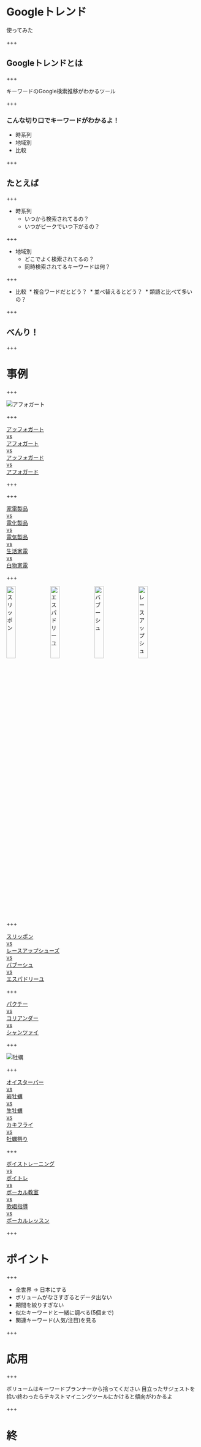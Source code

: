 # Googleトレンド
使ってみた

+++

## Googleトレンドとは

+++

キーワードのGoogle検索推移がわかるツール

+++

### こんな切り口でキーワードがわかるよ！
* 時系列
* 地域別
* 比較

+++

## たとえば

+++

* 時系列
  * いつから検索されてるの？
  * いつがピークでいつ下がるの？
  
+++

* 地域別
  * どこでよく検索されてるの？
  * 同時検索されてるキーワードは何？
  
+++

* 比較
  * 複合ワードだとどう？
  * 並べ替えるとどう？
  * 類語と比べて多いの？
  
+++

## べんり！

+++

# 事例

+++

<img src="https://imgfp.hotp.jp/IMGH/60/78/P020256078/P020256078_480.jpg" alt="アフォガート">

+++

<a href="https://trends.google.co.jp/trends/explore?date=today%205-y&geo=JP&q=%E3%82%A2%E3%83%95%E3%82%A9%E3%82%AC%E3%83%BC%E3%83%88,%E3%82%A2%E3%83%95%E3%82%A9%E3%82%AC%E3%83%BC%E3%83%89,%E3%82%A2%E3%83%83%E3%83%95%E3%82%A9%E3%82%AC%E3%83%BC%E3%83%88,%E3%82%A2%E3%83%83%E3%83%95%E3%82%A9%E3%82%AC%E3%83%BC%E3%83%89,affogato" target="_blank">アッフォガート<br>vs<br>アフォガート<br>vs<br>アッフォガード<br>vs<br>アフォガード</a>

+++



+++

<a href="https://trends.google.co.jp/trends/explore?date=all&geo=JP&q=%E9%9B%BB%E5%8C%96%E8%A3%BD%E5%93%81,%E5%AE%B6%E9%9B%BB%E8%A3%BD%E5%93%81,%E7%99%BD%E7%89%A9%E5%AE%B6%E9%9B%BB,%E7%94%9F%E6%B4%BB%E5%AE%B6%E9%9B%BB,%E9%9B%BB%E6%B0%97%E8%A3%BD%E5%93%81" target="_blank">家電製品<br>vs<br>電化製品<br>vs<br>電気製品<br>vs<br>生活家電<br>vs<br>白物家電</a>

+++

<img src="http://www2.bellemaison.jp/product/pic_b/3502017B/C79900pb40_35017B.jpg" width="22%" alt="スリッポン">
<img src="https://otokomaeken.com/wp-content/uploads/2015/04/71sWUKFC6VL._UL1500_.jpg" width="22%" alt="エスパドリーユ">
<img src="http://www.fatimamorocco.com/store/upload/save_image/LFM001-MUL_S.jpg" width="22%" alt="バブーシュ">
<img src="http://alicia-online.jp/upload/save_image/019-0703-722-main.jpg" width="22%" alt="レースアップシューズ">

+++

<a href="https://trends.google.co.jp/trends/explore?date=today%205-y&geo=JP&q=%E3%82%A8%E3%82%B9%E3%83%91%E3%83%89%E3%83%AA%E3%83%BC%E3%83%A6,%E3%83%90%E3%83%96%E3%83%BC%E3%82%B7%E3%83%A5,%E3%83%AC%E3%83%BC%E3%82%B9%E3%82%A2%E3%83%83%E3%83%97%E3%82%B7%E3%83%A5%E3%83%BC%E3%82%BA,%E3%82%B9%E3%83%AA%E3%83%83%E3%83%9D%E3%83%B3,%E4%B8%8A%E5%B1%A5%E3%81%8D" target="_blank">スリッポン<Br>
vs<br>
レースアップシューズ<br>
vs<br>
バブーシュ<br>
vs<br>
エスパドリーユ</a>

+++

<a href="https://trends.google.co.jp/trends/explore?date=today%205-y&geo=JP&q=%E3%83%91%E3%82%AF%E3%83%81%E3%83%BC,%E3%82%B3%E3%83%AA%E3%82%A2%E3%83%B3%E3%83%80%E3%83%BC,%E3%82%B7%E3%83%A3%E3%83%B3%E3%83%84%E3%82%A1%E3%82%A4" target="_blank">パクチー<br>vs<br>コリアンダー<br>vs<br>シャンツァイ</a>

+++

<img src="http://www.umaikaki.com/images/senposhi/senposhi_kaki01.jpg" alt="牡蠣">

+++

<a href="https://trends.google.co.jp/trends/explore?date=today%205-y&geo=JP&q=%E3%82%AA%E3%82%A4%E3%82%B9%E3%82%BF%E3%83%BC%E3%83%90%E3%83%BC,%E5%B2%A9%E7%89%A1%E8%A0%A3,%E7%94%9F%E7%89%A1%E8%A0%A3,%E7%89%A1%E8%A0%A3%E7%A5%AD%E3%82%8A,%E3%82%AB%E3%82%AD%E3%83%95%E3%83%A9%E3%82%A4" target="_blank">オイスターバー<br>
vs<br>
岩牡蠣<br>
vs<br>
生牡蠣<br>
vs<br>
カキフライ<br>
vs<br>
牡蠣祭り</a>

+++

<a href="https://trends.google.co.jp/trends/explore?date=2014-01-01%202017-07-12&geo=JP&q=%E3%83%9C%E3%82%A4%E3%82%B9%E3%83%88%E3%83%AC%E3%83%BC%E3%83%8B%E3%83%B3%E3%82%B0,%E3%83%9C%E3%82%A4%E3%83%88%E3%83%AC,%E3%83%9C%E3%83%BC%E3%82%AB%E3%83%AB%E6%95%99%E5%AE%A4,%E3%83%9C%E3%83%BC%E3%82%AB%E3%83%AB%E3%83%AC%E3%83%83%E3%82%B9%E3%83%B3,%E6%AD%8C%E5%94%B1%E6%8C%87%E5%B0%8E" target="_blank">ボイストレーニング<br>vs<br>ボイトレ<br>vs<br>ボーカル教室<br>vs<br>歌唱指導<br>vs<br>ボーカルレッスン</a>

+++

# ポイント

+++

* 全世界 → 日本にする
* ボリュームがなさすぎるとデータ出ない
* 期間を絞りすぎない
* 似たキーワードと一緒に調べる(5個まで)
* 関連キーワード(人気/注目)を見る

+++

# 応用

+++

ボリュームはキーワードプランナーから拾ってください
目立ったサジェストを拾い終わったらテキストマイニングツールにかけると傾向がわかるよ

+++

# 終
